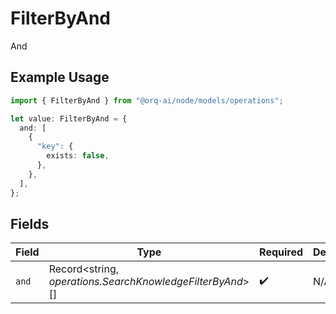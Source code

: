 # FilterByAnd

And

## Example Usage

```typescript
import { FilterByAnd } from "@orq-ai/node/models/operations";

let value: FilterByAnd = {
  and: [
    {
      "key": {
        exists: false,
      },
    },
  ],
};
```

## Fields

| Field                                                     | Type                                                      | Required                                                  | Description                                               |
| --------------------------------------------------------- | --------------------------------------------------------- | --------------------------------------------------------- | --------------------------------------------------------- |
| `and`                                                     | Record<string, *operations.SearchKnowledgeFilterByAnd*>[] | :heavy_check_mark:                                        | N/A                                                       |